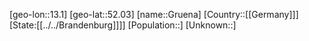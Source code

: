 ﻿---
location: [52.03,13.1]
type: City
tags:
- geo/City


SpocWebEntityId: 30617
isDeleted: false
confidential: public

---
[geo-lon::13.1]
[geo-lat::52.03]
[name::Gruena]
[Country::[[Germany]]]
[State:[[../../Brandenburg]]]]
[Population::]
[Unknown::]

